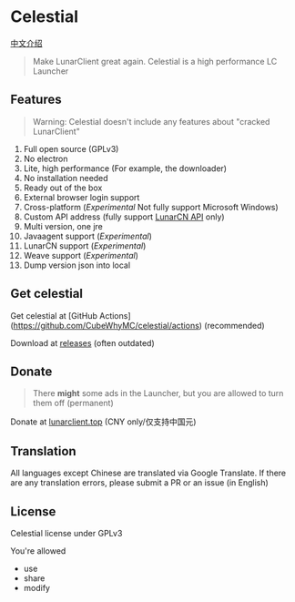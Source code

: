 # Celestial

[中文介绍](./README_zh.md)

> Make LunarClient great again. Celestial is a high performance LC Launcher

## Features

> Warning: Celestial doesn't include any features about "cracked LunarClient"

1. Full open source (GPLv3)
2. No electron
3. Lite, high performance (For example, the downloader)
4. No installation needed
5. Ready out of the box
6. External browser login support
7. Cross-platform (*Experimental* Not fully support Microsoft Windows)
8. Custom API address (fully support [LunarCN API](https://github.com/CubeWhyMC/website) only)
9. Multi version, one jre
10. Javaagent support (*Experimental*)
11. LunarCN support (*Experimental*)
12. Weave support (*Experimental*)
13. Dump version json into local

## Get celestial

Get celestial at [GitHub Actions] (https://github.com/CubeWhyMC/celestial/actions) (recommended)

Download at [releases](https://github.com/cubewhy/celestial/releases) (often outdated)


## Donate

> There **might** some ads in the Launcher, but you are allowed to turn them off (permanent)

Donate at [lunarclient.top](https://www.lunarclient.top/donate) (CNY only/仅支持中国元)

## Translation

All languages except Chinese are translated via Google Translate.
If there are any translation errors, please submit a PR or an issue (in English)

## License

Celestial license under GPLv3

You're allowed

- use
- share
- modify

